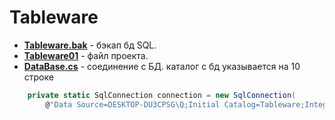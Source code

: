 # Tableware
* [**Tableware.bak**](https://github.com/sha-255/Tableware/blob/main/Tableware.bak) - бэкап бд SQL.
* [**Tableware01**](https://github.com/sha-255/Tableware/tree/main/Tableware01) - файл проекта.
* [**DataBase.cs**](https://github.com/sha-255/Tableware/blob/main/Tableware01/DataBase.cs) - соединение с БД.
каталог с бд указывается на 10 строке
```c#
    private static SqlConnection connection = new SqlConnection(
        @"Data Source=DESKTOP-DU3CPSG\Q;Initial Catalog=Tableware;Integrated Security=True");
```
